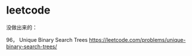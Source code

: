 # leetcode

没做出来的：


96， Unique Binary Search Trees
https://leetcode.com/problems/unique-binary-search-trees/




